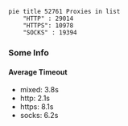 
```mermaid
pie title 52761 Proxies in list
    "HTTP" : 29014
    "HTTPS": 10978
    "SOCKS" : 19394
```

### Some Info
#### Average Timeout

- mixed: 3.8s
- http: 2.1s
- https: 8.1s
- socks: 6.2s